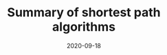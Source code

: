 ---
title: 'Summary of shortest path algorithms'
date: 2020-09-18
permalink: /posts/2020/09/leetcode-graph-dijkstra/
tags:
  - Leetcode
  - Algorithms
  - code interview
  - graph
  - shortest path
  - dijkstra
---